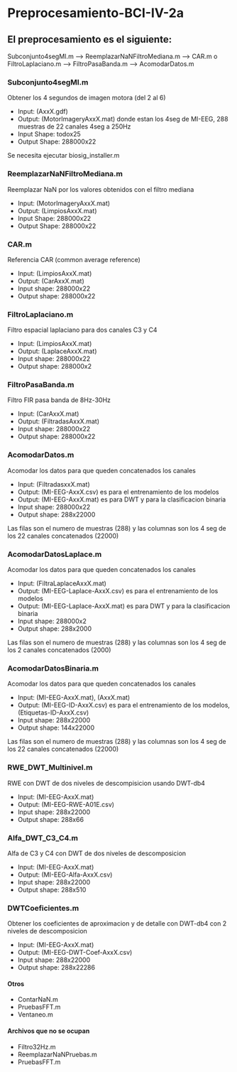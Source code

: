 # Preprocesamiento-BCI-IV-2a
## El preprocesamiento es el siguiente:
Subconjunto4segMI.m --> ReemplazarNaNFiltroMediana.m --> CAR.m o FiltroLaplaciano.m --> FiltroPasaBanda.m --> AcomodarDatos.m

### Subconjunto4segMI.m
Obtener los 4 segundos de imagen motora (del 2 al 6)
* Input: (AxxX.gdf)
* Output: (MotorImageryAxxX.mat) donde estan los 4seg de MI-EEG, 288 muestras de 22 canales 4seg a 250Hz
* Input Shape: todox25
* Output Shape: 288000x22

Se necesita ejecutar biosig_installer.m

### ReemplazarNaNFiltroMediana.m
Reemplazar NaN por los valores obtenidos con el filtro mediana
* Input: (MotorImageryAxxX.mat)
* Output: (LimpiosAxxX.mat)
* Input Shape: 288000x22
* Output Shape: 288000x22

### CAR.m
Referencia CAR (common average reference)
* Input: (LimpiosAxxX.mat)
* Output: (CarAxxX.mat)
* Input shape: 288000x22
* Output shape: 288000x22

### FiltroLaplaciano.m
Filtro espacial laplaciano para dos canales C3 y C4
* Input: (LimpiosAxxX.mat)
* Output: (LaplaceAxxX.mat)
* Input shape: 288000x22
* Output shape: 288000x2

### FiltroPasaBanda.m
Filtro FIR pasa banda de 8Hz-30Hz

* Input: (CarAxxX.mat)
* Output: (FiltradasAxxX.mat)
* Input shape: 288000x22
* Output shape: 288000x22

### AcomodarDatos.m
Acomodar los datos para que queden concatenados los canales

* Input: (FiltradasxxX.mat)
* Output: (MI-EEG-AxxX.csv) es para el entrenamiento de los modelos
* Output: (MI-EEG-AxxX.mat) es para DWT y para la clasificacion binaria
* Input shape: 288000x22
* Output shape: 288x22000

Las filas son el numero de muestras (288) y las columnas son los 4 seg de los 22 canales concatenados (22000)

### AcomodarDatosLaplace.m
Acomodar los datos para que queden concatenados los canales

* Input: (FiltraLaplaceAxxX.mat)
* Output: (MI-EEG-Laplace-AxxX.csv) es para el entrenamiento de los modelos
* Output: (MI-EEG-Laplace-AxxX.mat) es para DWT y para la clasificacion binaria
* Input shape: 288000x2
* Output shape: 288x2000

Las filas son el numero de muestras (288) y las columnas son los 4 seg de los 2 canales concatenados (2000)

### AcomodarDatosBinaria.m
Acomodar los datos para que queden concatenados los canales

* Input: (MI-EEG-AxxX.mat), (AxxX.mat)
* Output: (MI-EEG-ID-AxxX.csv) es para el entrenamiento de los modelos, (Etiquetas-ID-AxxX.csv)
* Input shape: 288x22000
* Output shape: 144x22000

Las filas son el numero de muestras (288) y las columnas son los 4 seg de los 22 canales concatenados (22000)

### RWE_DWT_Multinivel.m
RWE con DWT de dos niveles de descompisicion usando DWT-db4

* Input: (MI-EEG-AxxX.mat)
* Output: (MI-EEG-RWE-A01E.csv)
* Input shape: 288x22000
* Output shape: 288x66

### Alfa_DWT_C3_C4.m
Alfa de C3 y C4 con DWT de dos niveles de descomposicion

* Input: (MI-EEG-AxxX.mat)
* Output: (MI-EEG-Alfa-AxxX.csv)
* Input shape: 288x22000
* Output shape: 288x510

### DWTCoeficientes.m
Obtener los coeficientes de aproximacion y de detalle con DWT-db4 con 2 niveles de descomposicion

* Input: (MI-EEG-AxxX.mat)
* Output: (MI-EEG-DWT-Coef-AxxX.csv)
* Input shape: 288x22000
* Output shape: 288x22286

#### Otros
* ContarNaN.m
* PruebasFFT.m
* Ventaneo.m

#### Archivos que no se ocupan
* Filtro32Hz.m
* ReemplazarNaNPruebas.m
* PruebasFFT.m